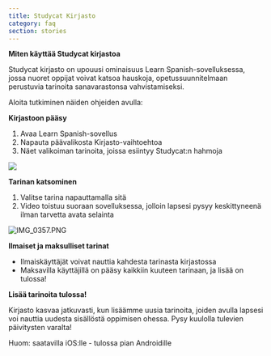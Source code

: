 ```yaml
---
title: Studycat Kirjasto
category: faq
section: stories
---
```

**Miten käyttää Studycat kirjastoa**


Studycat kirjasto on upouusi ominaisuus Learn Spanish-sovelluksessa, jossa nuoret oppijat voivat katsoa hauskoja, opetussuunnitelmaan perustuvia tarinoita sanavarastonsa vahvistamiseksi.


Aloita tutkiminen näiden ohjeiden avulla:


**Kirjastoon pääsy**


1. Avaa Learn Spanish-sovellus
2. Napauta päävalikosta Kirjasto-vaihtoehtoa
3. Näet valikoiman tarinoita, joissa esiintyy Studycat:n hahmoja


![](https://help.studycat.com/hc/article_attachments/38812096342041)


**Tarinan katsominen**


1. Valitse tarina napauttamalla sitä
2. Video toistuu suoraan sovelluksessa, jolloin lapsesi pysyy keskittyneenä ilman tarvetta avata selainta


![IMG_0357.PNG](https://help.studycat.com/hc/article_attachments/38812096344217)


**Ilmaiset ja maksulliset tarinat**


* Ilmaiskäyttäjät voivat nauttia kahdesta tarinasta kirjastossa
* Maksavilla käyttäjillä on pääsy kaikkiin kuuteen tarinaan, ja lisää on tulossa!


**Lisää tarinoita tulossa!**


Kirjasto kasvaa jatkuvasti, kun lisäämme uusia tarinoita, joiden avulla lapsesi voi nauttia uudesta sisällöstä oppimisen ohessa.
Pysy kuulolla tulevien päivitysten varalta!


Huom: saatavilla iOS:lle - tulossa pian Androidille